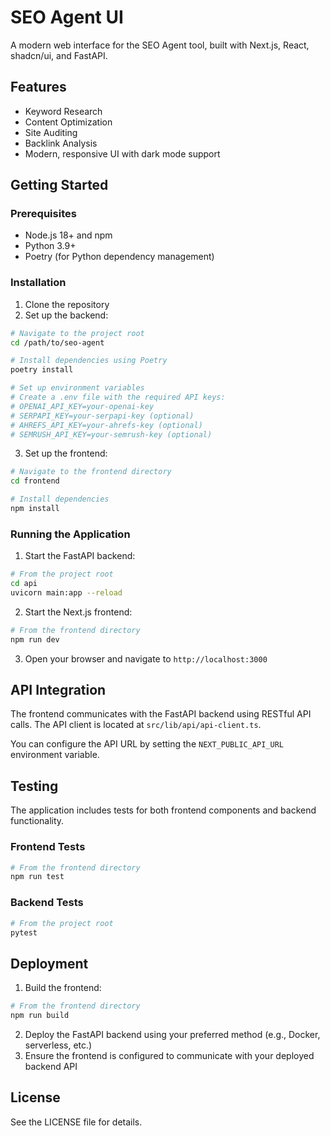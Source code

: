 # SEO Agent UI

A modern web interface for the SEO Agent tool, built with Next.js, React, shadcn/ui, and FastAPI.

## Features

- Keyword Research
- Content Optimization
- Site Auditing
- Backlink Analysis
- Modern, responsive UI with dark mode support

## Getting Started

### Prerequisites

- Node.js 18+ and npm
- Python 3.9+
- Poetry (for Python dependency management)

### Installation

1. Clone the repository
2. Set up the backend:

```bash
# Navigate to the project root
cd /path/to/seo-agent

# Install dependencies using Poetry
poetry install

# Set up environment variables
# Create a .env file with the required API keys:
# OPENAI_API_KEY=your-openai-key
# SERPAPI_KEY=your-serpapi-key (optional)
# AHREFS_API_KEY=your-ahrefs-key (optional)
# SEMRUSH_API_KEY=your-semrush-key (optional)
```

3. Set up the frontend:

```bash
# Navigate to the frontend directory
cd frontend

# Install dependencies
npm install
```

### Running the Application

1. Start the FastAPI backend:

```bash
# From the project root
cd api
uvicorn main:app --reload
```

2. Start the Next.js frontend:

```bash
# From the frontend directory
npm run dev
```

3. Open your browser and navigate to `http://localhost:3000`

## API Integration

The frontend communicates with the FastAPI backend using RESTful API calls. The API client is located at `src/lib/api/api-client.ts`.

You can configure the API URL by setting the `NEXT_PUBLIC_API_URL` environment variable.

## Testing

The application includes tests for both frontend components and backend functionality.

### Frontend Tests

```bash
# From the frontend directory
npm run test
```

### Backend Tests

```bash
# From the project root
pytest
```

## Deployment

1. Build the frontend:

```bash
# From the frontend directory
npm run build
```

2. Deploy the FastAPI backend using your preferred method (e.g., Docker, serverless, etc.)
3. Ensure the frontend is configured to communicate with your deployed backend API

## License

See the LICENSE file for details.
